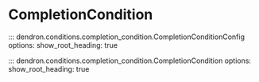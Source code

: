 # CompletionCondition

::: dendron.conditions.completion_condition.CompletionConditionConfig
    options:
        show_root_heading: true

::: dendron.conditions.completion_condition.CompletionCondition
    options:
        show_root_heading: true
